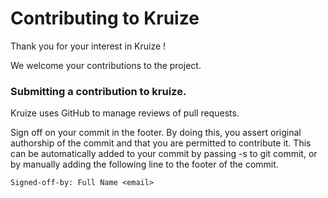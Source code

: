 
# Contributing to Kruize

Thank you for your interest in Kruize !

We welcome your contributions to the project.

### Submitting a contribution to kruize.

Kruize uses GitHub to manage reviews of pull requests.

Sign off on your commit in the footer. By doing this, you assert original authorship of the commit and that you are permitted to contribute it. This can be automatically added to your commit by passing -s to git commit, or by manually adding the following line to the footer of the commit.

```
Signed-off-by: Full Name <email>
```
